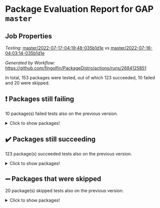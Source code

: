 # Package Evaluation Report for GAP `master`

## Job Properties

*Testing:* [master/2022-07-17-04:19:48-035b1d1e](https://github.com/fingolfin/PackageDistro/blob/data/reports/master/2022-07-17-04:19:48-035b1d1e) vs [master/2022-07-16-04:03:14-035b1d1e](https://github.com/fingolfin/PackageDistro/blob/data/reports/master/2022-07-16-04:03:14-035b1d1e)

*Generated by Workflow:* https://github.com/fingolfin/PackageDistro/actions/runs/2684125851

In total, 153 packages were tested, out of which 123 succeeded, 10 failed and 20 were skipped.

## :exclamation: Packages still failing

10 package(s) failed tests also on the previous version.
<details><summary>Click to show packages!</summary>

- fining 1.4.1 [(failure)](https://github.com/fingolfin/PackageDistro/runs/7375012954?check_suite_focus=true)
- francy 1.2.4 [(failure)](https://github.com/fingolfin/PackageDistro/runs/7375013149?check_suite_focus=true)
- hap 1.44 [(failure)](https://github.com/fingolfin/PackageDistro/runs/7375013461?check_suite_focus=true)
- packagemanager 1.2 [(failure)](https://github.com/fingolfin/PackageDistro/runs/7375014663?check_suite_focus=true)
- qpa 1.33 [(failure)](https://github.com/fingolfin/PackageDistro/runs/7375014875?check_suite_focus=true)
- rcwa 4.6.4 [(failure)](https://github.com/fingolfin/PackageDistro/runs/7375014962?check_suite_focus=true)
- recog 1.3.2 [(failure)](https://github.com/fingolfin/PackageDistro/runs/7375015028?check_suite_focus=true)
- semigroups 4.0.0 [(failure)](https://github.com/fingolfin/PackageDistro/runs/7375015246?check_suite_focus=true)
- ugaly 4.0.2 [(failure)](https://github.com/fingolfin/PackageDistro/runs/7375015959?check_suite_focus=true)
- yangbaxter 0.10.0 [(failure)](https://github.com/fingolfin/PackageDistro/runs/7375016332?check_suite_focus=true)
</details>

## :heavy_check_mark: Packages still succeeding

123 package(s) succeeded tests also on the previous version.
<details><summary>Click to show packages!</summary>

- ace 5.4 [(success)](https://github.com/fingolfin/PackageDistro/runs/7375011871?check_suite_focus=true)
- aclib 1.3.2 [(success)](https://github.com/fingolfin/PackageDistro/runs/7375011890?check_suite_focus=true)
- agt 0.2 [(success)](https://github.com/fingolfin/PackageDistro/runs/7375011909?check_suite_focus=true)
- alnuth 3.2.1 [(success)](https://github.com/fingolfin/PackageDistro/runs/7375011936?check_suite_focus=true)
- anupq 3.2.6 [(success)](https://github.com/fingolfin/PackageDistro/runs/7375011950?check_suite_focus=true)
- atlasrep 2.1.2 [(success)](https://github.com/fingolfin/PackageDistro/runs/7375011970?check_suite_focus=true)
- autodoc 2022.07.10 [(success)](https://github.com/fingolfin/PackageDistro/runs/7375011984?check_suite_focus=true)
- automata 1.15 [(success)](https://github.com/fingolfin/PackageDistro/runs/7375012002?check_suite_focus=true)
- automgrp 1.3.2 [(success)](https://github.com/fingolfin/PackageDistro/runs/7375012032?check_suite_focus=true)
- autpgrp 1.10.2 [(success)](https://github.com/fingolfin/PackageDistro/runs/7375012060?check_suite_focus=true)
- cap 2022.06-05 [(success)](https://github.com/fingolfin/PackageDistro/runs/7375012089?check_suite_focus=true)
- caratinterface 2.3.3 [(success)](https://github.com/fingolfin/PackageDistro/runs/7375012116?check_suite_focus=true)
- cddinterface 2020.06.24 [(success)](https://github.com/fingolfin/PackageDistro/runs/7375012154?check_suite_focus=true)
- circle 1.6.5 [(success)](https://github.com/fingolfin/PackageDistro/runs/7375012184?check_suite_focus=true)
- classicpres 1.22 [(success)](https://github.com/fingolfin/PackageDistro/runs/7375012211?check_suite_focus=true)
- cohomolo 1.6.10 [(success)](https://github.com/fingolfin/PackageDistro/runs/7375012231?check_suite_focus=true)
- congruence 1.2.4 [(success)](https://github.com/fingolfin/PackageDistro/runs/7375012254?check_suite_focus=true)
- corelg 1.56 [(success)](https://github.com/fingolfin/PackageDistro/runs/7375012277?check_suite_focus=true)
- crime 1.6 [(success)](https://github.com/fingolfin/PackageDistro/runs/7375012303?check_suite_focus=true)
- crisp 1.4.5 [(success)](https://github.com/fingolfin/PackageDistro/runs/7375012348?check_suite_focus=true)
- crypting 0.10 [(success)](https://github.com/fingolfin/PackageDistro/runs/7375012387?check_suite_focus=true)
- cryst 4.1.24 [(success)](https://github.com/fingolfin/PackageDistro/runs/7375012433?check_suite_focus=true)
- crystcat 1.1.9 [(success)](https://github.com/fingolfin/PackageDistro/runs/7375012474?check_suite_focus=true)
- ctbllib 1.3.4 [(success)](https://github.com/fingolfin/PackageDistro/runs/7375012531?check_suite_focus=true)
- cubefree 1.19 [(success)](https://github.com/fingolfin/PackageDistro/runs/7375012572?check_suite_focus=true)
- curlinterface 2.2.2 [(success)](https://github.com/fingolfin/PackageDistro/runs/7375012604?check_suite_focus=true)
- cvec 2.7.5 [(success)](https://github.com/fingolfin/PackageDistro/runs/7375012638?check_suite_focus=true)
- datastructures 0.2.7 [(success)](https://github.com/fingolfin/PackageDistro/runs/7375012677?check_suite_focus=true)
- deepthought 1.0.5 [(success)](https://github.com/fingolfin/PackageDistro/runs/7375012701?check_suite_focus=true)
- design 1.7 [(success)](https://github.com/fingolfin/PackageDistro/runs/7375012716?check_suite_focus=true)
- difsets 2.3.1 [(success)](https://github.com/fingolfin/PackageDistro/runs/7375012733?check_suite_focus=true)
- digraphs 1.5.3 [(success)](https://github.com/fingolfin/PackageDistro/runs/7375012755?check_suite_focus=true)
- edim 1.3.5 [(success)](https://github.com/fingolfin/PackageDistro/runs/7375012781?check_suite_focus=true)
- example 4.3.1 [(success)](https://github.com/fingolfin/PackageDistro/runs/7375012805?check_suite_focus=true)
- factint 1.6.3 [(success)](https://github.com/fingolfin/PackageDistro/runs/7375012837?check_suite_focus=true)
- ferret 1.0.8 [(success)](https://github.com/fingolfin/PackageDistro/runs/7375012864?check_suite_focus=true)
- fga 1.4.0 [(success)](https://github.com/fingolfin/PackageDistro/runs/7375012913?check_suite_focus=true)
- float 1.0.3 [(success)](https://github.com/fingolfin/PackageDistro/runs/7375013003?check_suite_focus=true)
- format 1.4.3 [(success)](https://github.com/fingolfin/PackageDistro/runs/7375013054?check_suite_focus=true)
- forms 1.2.8 [(success)](https://github.com/fingolfin/PackageDistro/runs/7375013080?check_suite_focus=true)
- fplsa 1.2.5 [(success)](https://github.com/fingolfin/PackageDistro/runs/7375013098?check_suite_focus=true)
- fr 2.4.8 [(success)](https://github.com/fingolfin/PackageDistro/runs/7375013120?check_suite_focus=true)
- fwtree 1.3 [(success)](https://github.com/fingolfin/PackageDistro/runs/7375013179?check_suite_focus=true)
- gbnp 1.0.5 [(success)](https://github.com/fingolfin/PackageDistro/runs/7375013215?check_suite_focus=true)
- generalizedmorphismsforcap 2022.05-01 [(success)](https://github.com/fingolfin/PackageDistro/runs/7375013248?check_suite_focus=true)
- genss 1.6.6 [(success)](https://github.com/fingolfin/PackageDistro/runs/7375013283?check_suite_focus=true)
- gradedringforhomalg 2022.06-01 [(success)](https://github.com/fingolfin/PackageDistro/runs/7375013323?check_suite_focus=true)
- grape 4.8.5 [(success)](https://github.com/fingolfin/PackageDistro/runs/7375013343?check_suite_focus=true)
- groupoids 1.69 [(success)](https://github.com/fingolfin/PackageDistro/runs/7375013364?check_suite_focus=true)
- grpconst 2.6.2 [(success)](https://github.com/fingolfin/PackageDistro/runs/7375013393?check_suite_focus=true)
- guarana 0.96.3 [(success)](https://github.com/fingolfin/PackageDistro/runs/7375013420?check_suite_focus=true)
- guava 3.16 [(success)](https://github.com/fingolfin/PackageDistro/runs/7375013439?check_suite_focus=true)
- hapcryst 0.1.14 [(success)](https://github.com/fingolfin/PackageDistro/runs/7375013484?check_suite_focus=true)
- hecke 1.5.3 [(success)](https://github.com/fingolfin/PackageDistro/runs/7375013508?check_suite_focus=true)
- help 3.5 [(success)](https://github.com/fingolfin/PackageDistro/runs/7375013533?check_suite_focus=true)
- idrel 2.44 [(success)](https://github.com/fingolfin/PackageDistro/runs/7375013553?check_suite_focus=true)
- images 1.3.1 [(success)](https://github.com/fingolfin/PackageDistro/runs/7375013574?check_suite_focus=true)
- intpic 0.3.0 [(success)](https://github.com/fingolfin/PackageDistro/runs/7375013609?check_suite_focus=true)
- io 4.7.2 [(success)](https://github.com/fingolfin/PackageDistro/runs/7375013636?check_suite_focus=true)
- irredsol 1.4.3 [(success)](https://github.com/fingolfin/PackageDistro/runs/7375013675?check_suite_focus=true)
- json 2.1.0 [(success)](https://github.com/fingolfin/PackageDistro/runs/7375013746?check_suite_focus=true)
- jupyterkernel 1.4.1 [(success)](https://github.com/fingolfin/PackageDistro/runs/7375013792?check_suite_focus=true)
- jupyterviz 1.5.1 [(success)](https://github.com/fingolfin/PackageDistro/runs/7375013845?check_suite_focus=true)
- kan 1.34 [(success)](https://github.com/fingolfin/PackageDistro/runs/7375013892?check_suite_focus=true)
- kbmag 1.5.9 [(success)](https://github.com/fingolfin/PackageDistro/runs/7375013950?check_suite_focus=true)
- laguna 3.9.5 [(success)](https://github.com/fingolfin/PackageDistro/runs/7375013990?check_suite_focus=true)
- liealgdb 2.2.1 [(success)](https://github.com/fingolfin/PackageDistro/runs/7375014031?check_suite_focus=true)
- liepring 2.6 [(success)](https://github.com/fingolfin/PackageDistro/runs/7375014087?check_suite_focus=true)
- liering 2.4.2 [(success)](https://github.com/fingolfin/PackageDistro/runs/7375014128?check_suite_focus=true)
- linearalgebraforcap 2022.06-03 [(success)](https://github.com/fingolfin/PackageDistro/runs/7375014168?check_suite_focus=true)
- loops 3.4.1 [(success)](https://github.com/fingolfin/PackageDistro/runs/7375014213?check_suite_focus=true)
- lpres 1.0.3 [(success)](https://github.com/fingolfin/PackageDistro/runs/7375014261?check_suite_focus=true)
- majoranaalgebras 1.4 [(success)](https://github.com/fingolfin/PackageDistro/runs/7375014303?check_suite_focus=true)
- mapclass 1.4.5 [(success)](https://github.com/fingolfin/PackageDistro/runs/7375014337?check_suite_focus=true)
- matgrp 0.64 [(success)](https://github.com/fingolfin/PackageDistro/runs/7375014367?check_suite_focus=true)
- modisom 2.5.2 [(success)](https://github.com/fingolfin/PackageDistro/runs/7375014396?check_suite_focus=true)
- modulepresentationsforcap 2022.05-03 [(success)](https://github.com/fingolfin/PackageDistro/runs/7375014423?check_suite_focus=true)
- monoidalcategories 2022.06-07 [(success)](https://github.com/fingolfin/PackageDistro/runs/7375014447?check_suite_focus=true)
- nconvex 2020.11-04 [(success)](https://github.com/fingolfin/PackageDistro/runs/7375014470?check_suite_focus=true)
- nilmat 1.4.1 [(success)](https://github.com/fingolfin/PackageDistro/runs/7375014485?check_suite_focus=true)
- nock 1.5 [(success)](https://github.com/fingolfin/PackageDistro/runs/7375014499?check_suite_focus=true)
- normalizinterface 1.3.3 [(success)](https://github.com/fingolfin/PackageDistro/runs/7375014517?check_suite_focus=true)
- nq 2.5.8 [(success)](https://github.com/fingolfin/PackageDistro/runs/7375014557?check_suite_focus=true)
- numericalsgps 1.3.0 [(success)](https://github.com/fingolfin/PackageDistro/runs/7375014585?check_suite_focus=true)
- openmath 11.5.1 [(success)](https://github.com/fingolfin/PackageDistro/runs/7375014606?check_suite_focus=true)
- orb 4.8.4 [(success)](https://github.com/fingolfin/PackageDistro/runs/7375014634?check_suite_focus=true)
- patternclass 2.4.2 [(success)](https://github.com/fingolfin/PackageDistro/runs/7375014706?check_suite_focus=true)
- permut 2.0.4 [(success)](https://github.com/fingolfin/PackageDistro/runs/7375014742?check_suite_focus=true)
- polenta 1.3.10 [(success)](https://github.com/fingolfin/PackageDistro/runs/7375014770?check_suite_focus=true)
- polymaking 0.8.6 [(success)](https://github.com/fingolfin/PackageDistro/runs/7375014792?check_suite_focus=true)
- primgrp 3.4.2 [(success)](https://github.com/fingolfin/PackageDistro/runs/7375014812?check_suite_focus=true)
- profiling 2.5.0 [(success)](https://github.com/fingolfin/PackageDistro/runs/7375014843?check_suite_focus=true)
- quagroup 1.8.3 [(success)](https://github.com/fingolfin/PackageDistro/runs/7375014900?check_suite_focus=true)
- radiroot 2.9 [(success)](https://github.com/fingolfin/PackageDistro/runs/7375014936?check_suite_focus=true)
- rds 1.8 [(success)](https://github.com/fingolfin/PackageDistro/runs/7375014993?check_suite_focus=true)
- repndecomp 1.2.1 [(success)](https://github.com/fingolfin/PackageDistro/runs/7375015062?check_suite_focus=true)
- repsn 3.1.0 [(success)](https://github.com/fingolfin/PackageDistro/runs/7375015106?check_suite_focus=true)
- resclasses 4.7.2 [(success)](https://github.com/fingolfin/PackageDistro/runs/7375015150?check_suite_focus=true)
- scscp 2.3.1 [(success)](https://github.com/fingolfin/PackageDistro/runs/7375015211?check_suite_focus=true)
- sglppow 2.2 [(success)](https://github.com/fingolfin/PackageDistro/runs/7375015283?check_suite_focus=true)
- sgpviz 0.999.5 [(success)](https://github.com/fingolfin/PackageDistro/runs/7375015312?check_suite_focus=true)
- simpcomp 2.1.14 [(success)](https://github.com/fingolfin/PackageDistro/runs/7375015331?check_suite_focus=true)
- singular 2020.12.18 [(success)](https://github.com/fingolfin/PackageDistro/runs/7375015362?check_suite_focus=true)
- sla 1.5.3 [(success)](https://github.com/fingolfin/PackageDistro/runs/7375015402?check_suite_focus=true)
- smallgrp 1.5 [(success)](https://github.com/fingolfin/PackageDistro/runs/7375015451?check_suite_focus=true)
- smallsemi 0.6.13 [(success)](https://github.com/fingolfin/PackageDistro/runs/7375015501?check_suite_focus=true)
- sonata 2.9.4 [(success)](https://github.com/fingolfin/PackageDistro/runs/7375015557?check_suite_focus=true)
- sophus 1.25 [(success)](https://github.com/fingolfin/PackageDistro/runs/7375015598?check_suite_focus=true)
- spinsym 1.5.2 [(success)](https://github.com/fingolfin/PackageDistro/runs/7375015648?check_suite_focus=true)
- symbcompcc 1.3.2 [(success)](https://github.com/fingolfin/PackageDistro/runs/7375015698?check_suite_focus=true)
- thelma 1.3 [(success)](https://github.com/fingolfin/PackageDistro/runs/7375015740?check_suite_focus=true)
- tomlib 1.2.9 [(success)](https://github.com/fingolfin/PackageDistro/runs/7375015805?check_suite_focus=true)
- toric 1.9.5 [(success)](https://github.com/fingolfin/PackageDistro/runs/7375015855?check_suite_focus=true)
- transgrp 3.6.2 [(success)](https://github.com/fingolfin/PackageDistro/runs/7375015904?check_suite_focus=true)
- unipot 1.5 [(success)](https://github.com/fingolfin/PackageDistro/runs/7375016013?check_suite_focus=true)
- unitlib 4.1.0 [(success)](https://github.com/fingolfin/PackageDistro/runs/7375016058?check_suite_focus=true)
- utils 0.74 [(success)](https://github.com/fingolfin/PackageDistro/runs/7375016099?check_suite_focus=true)
- uuid 0.7 [(success)](https://github.com/fingolfin/PackageDistro/runs/7375016133?check_suite_focus=true)
- walrus 0.9991 [(success)](https://github.com/fingolfin/PackageDistro/runs/7375016172?check_suite_focus=true)
- wedderga 4.10.2 [(success)](https://github.com/fingolfin/PackageDistro/runs/7375016205?check_suite_focus=true)
- xmod 2.88 [(success)](https://github.com/fingolfin/PackageDistro/runs/7375016245?check_suite_focus=true)
- xmodalg 1.22 [(success)](https://github.com/fingolfin/PackageDistro/runs/7375016286?check_suite_focus=true)
- zeromqinterface 0.13 [(success)](https://github.com/fingolfin/PackageDistro/runs/7375016372?check_suite_focus=true)
</details>

## :heavy_minus_sign: Packages that were skipped

20 package(s) skipped tests also on the previous version.
<details><summary>Click to show packages!</summary>

- 4ti2interface 2022.03-01 [(skipped)](https://github.com/fingolfin/PackageDistro/runs/7374955672?check_suite_focus=true)
- browse 1.8.14 [(skipped)](https://github.com/fingolfin/PackageDistro/runs/7374955672?check_suite_focus=true)
- examplesforhomalg 2022.03-01 [(skipped)](https://github.com/fingolfin/PackageDistro/runs/7374955672?check_suite_focus=true)
- gapdoc 1.6.5 [(skipped)](https://github.com/fingolfin/PackageDistro/runs/7374955672?check_suite_focus=true)
- gauss 2022.03-01 [(skipped)](https://github.com/fingolfin/PackageDistro/runs/7374955672?check_suite_focus=true)
- gaussforhomalg 2022.03-01 [(skipped)](https://github.com/fingolfin/PackageDistro/runs/7374955672?check_suite_focus=true)
- gradedmodules 2022.03-01 [(skipped)](https://github.com/fingolfin/PackageDistro/runs/7374955672?check_suite_focus=true)
- homalg 2022.03-01 [(skipped)](https://github.com/fingolfin/PackageDistro/runs/7374955672?check_suite_focus=true)
- homalgtocas 2022.03-01 [(skipped)](https://github.com/fingolfin/PackageDistro/runs/7374955672?check_suite_focus=true)
- io_forhomalg 2022.03-01 [(skipped)](https://github.com/fingolfin/PackageDistro/runs/7374955672?check_suite_focus=true)
- itc 1.5.1 [(skipped)](https://github.com/fingolfin/PackageDistro/runs/7374955672?check_suite_focus=true)
- localizeringforhomalg 2022.03-01 [(skipped)](https://github.com/fingolfin/PackageDistro/runs/7374955672?check_suite_focus=true)
- matricesforhomalg 2022.06-01 [(skipped)](https://github.com/fingolfin/PackageDistro/runs/7374955672?check_suite_focus=true)
- modules 2022.03-01 [(skipped)](https://github.com/fingolfin/PackageDistro/runs/7374955672?check_suite_focus=true)
- polycyclic 2.16 [(skipped)](https://github.com/fingolfin/PackageDistro/runs/7374955672?check_suite_focus=true)
- ringsforhomalg 2022.04-01 [(skipped)](https://github.com/fingolfin/PackageDistro/runs/7374955672?check_suite_focus=true)
- sco 2022.03-01 [(skipped)](https://github.com/fingolfin/PackageDistro/runs/7374955672?check_suite_focus=true)
- toolsforhomalg 2022.05-01 [(skipped)](https://github.com/fingolfin/PackageDistro/runs/7374955672?check_suite_focus=true)
- toricvarieties 2022.03.23 [(skipped)](https://github.com/fingolfin/PackageDistro/runs/7374955672?check_suite_focus=true)
- xgap 4.31 [(skipped)](https://github.com/fingolfin/PackageDistro/runs/7374955672?check_suite_focus=true)
</details>


